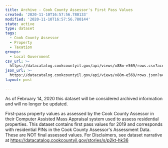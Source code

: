 ```yaml
---
title: Archive - Cook County Assessor's First Pass Values
created: '2020-11-10T16:57:56.780133'
modified: '2020-11-10T16:57:56.780144'
state: active
type: dataset
tags:
  - Cook County Assessor
  - Property
  - Taxation
groups:
  - Local Government
csv_url: >-
  https://datacatalog.cookcountyil.gov/api/views/x88m-e569/rows.csv?accessType=DOWNLOAD
json_url: >-
  https://datacatalog.cookcountyil.gov/api/views/x88m-e569/rows.json?accessType=DOWNLOAD
layout: post

---
```

As of February 14, 2020 this dataset will be considered archived information and will no longer be updated.

First-pass property values as assessed by the Cook County Assessor in their Computer Assisted Mass Appraisal system used to assess residential properties. This dataset contains first pass values for 2019 and corresponds with residential PINs in the Cook County Assessor's Assessment Data. These are NOT final assessed values. For Disclaimers, see dataset narrative at https://datacatalog.cookcountyil.gov/stories/s/p2kt-hk36
